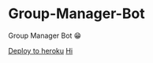 # Group-Manager-Bot
Group Manager Bot 😁


[Deploy to heroku](https://heroku.com/deploy?template=https://github.com/KoshikKumar17/test)
[Hi](./plugins/Sql)
